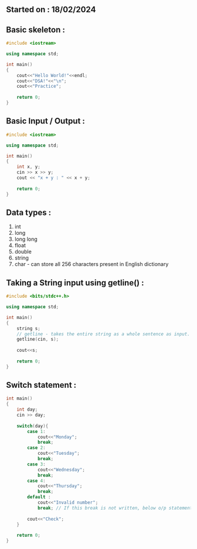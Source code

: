## Started on : 18/02/2024

## Basic skeleton :

```cpp
#include <iostream>

using namespace std;

int main()
{
    cout<<"Hello World!"<<endl;
    cout<<"DSA!"<<"\n";
    cout<<"Practice";
    
    return 0;
}
```

## Basic Input / Output :

```cpp
#include <iostream>

using namespace std;

int main()
{
    int x, y;
    cin >> x >> y;
    cout << "x + y : " << x + y;
    
    return 0;
}
```

## Data types :

1. int
2. long
3. long long
4. float
5. double
6. string
7. char - can store all 256 characters present in English dictionary

## Taking a String input using getline() :

```cpp
#include <bits/stdc++.h>

using namespace std;

int main()
{
    string s;
    // getline - takes the entire string as a whole sentence as input.
    getline(cin, s);
    
    cout<<s;
    
    return 0;
}
```

## Switch statement :

```cpp
int main()
{
    int day;
    cin >> day;
    
    switch(day){
        case 1:
            cout<<"Monday";
            break;
        case 2:
            cout<<"Tuesday";
            break;
        case 3:
            cout<<"Wednesday";
            break;
        case 4:
            cout<<"Thursday";
            break;
        default :
            cout<<"Invalid number";
            break; // If this break is not written, below o/p statement is also executed.
            
        cout<<"Check";
    }
    
    return 0;
}
```
